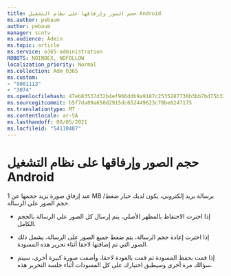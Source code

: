 ```yaml
---
title: حجم الصور وإرفاقها على نظام التشغيل Android
ms.author: pebaum
author: pebaum
manager: scotv
ms.audience: Admin
ms.topic: article
ms.service: o365-administration
ROBOTS: NOINDEX, NOFOLLOW
localization_priority: Normal
ms.collection: Adm_O365
ms.custom:
- "9001113"
- "3074"
ms.openlocfilehash: 47eb83537d32b4ef966ddb9a9107c2535287730b3bb7bd75b32c894c6411aeca
ms.sourcegitcommit: b5f7da89a650d2915dc652449623c78be6247175
ms.translationtype: MT
ms.contentlocale: ar-SA
ms.lasthandoff: 08/05/2021
ms.locfileid: "54110487"
---
```

# <a name="resize-and-attach-images-on-android"></a>حجم الصور وإرفاقها على نظام التشغيل Android

عند إرفاق صورة يزيد حجمها عن 1 MB برسالة بريد إلكتروني، يكون لديك خيار ضغط/حجم الصور على الرسالة.
 
- إذا اخترت الاحتفاظ بالمظهر الأصلي، يتم إرسال كل الصور على الرسالة بالحجم الكامل.
 
- إذا اخترت إعادة حجم الرسالة، يتم ضغط جميع الصور على الرسالة.  يشمل ذلك الصور التي تم إضافتها لاحقا أثناء تحرير هذه المسودة.
 
- إذا قمت بحفظ المسودة ثم قمت بالعودة لاحقا، وأضفت صورة كبيرة أخرى، سيتم سؤالك مرة أخرى وسيطبق اختيارك على كل المسودات أثناء جلسة التحرير هذه.
 
